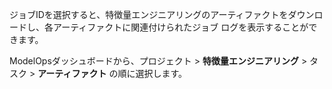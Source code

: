 ジョブIDを選択すると、特徴量エンジニアリングのアーティファクトをダウンロードし、各アーティファクトに関連付けられたジョブ ログを表示することができます。

ModelOpsダッシュボードから、プロジェクト > **特徴量エンジニアリング** > タスク > **アーティファクト** の順に選択します。

